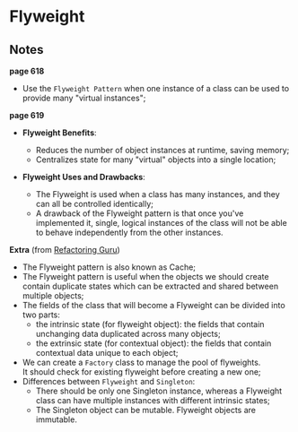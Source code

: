 # Flyweight

## Notes
__page 618__  
* Use the `Flyweight Pattern` when one instance of a class can be used to provide many "virtual instances";  
  
__page 619__  
* __Flyweight Benefits__:  
  * Reduces the number of object instances at runtime, saving memory;  
  * Centralizes state for many "virtual" objects into a single location;  

* __Flyweight Uses and Drawbacks__:  
  * The Flyweight is used when a class has many instances, and they can all be controlled identically;  
  * A drawback of the Flyweight pattern is that once you've implemented it, single, logical instances of the class will not be able to behave 
  independently from the other instances.  
  
__Extra__ (from [Refactoring Guru](https://refactoring.guru/design-patterns/flyweight))  
* The Flyweight pattern is also known as Cache;  
* The Flyweight pattern is useful when the objects we should create contain duplicate states which can be extracted and shared between multiple objects;  
* The fields of the class that will become a Flyweight can be divided into two parts:  
  * the intrinsic state (for flyweight object): the fields that contain unchanging data duplicated across many objects;  
  * the extrinsic state (for contextual object): the fields that contain contextual data unique to each object;  
* We can create a `Factory` class to manage the pool of flyweights.  
It should check for existing flyweight before creating a new one;  
* Differences between `Flyweight` and `Singleton`:  
  * There should be only one Singleton instance, whereas a Flyweight class can have multiple instances with different intrinsic states;  
  * The Singleton object can be mutable. Flyweight objects are immutable.  
